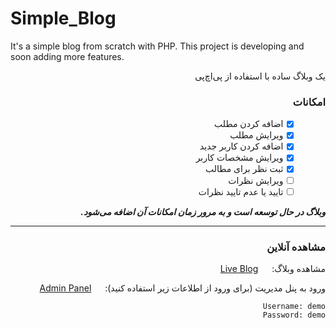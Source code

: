 # Simple_Blog
It's a simple blog from scratch with PHP. This project is developing and soon adding more features.

<div dir="rtl">

یک وبلاگ ساده با استفاده از پی‌اچ‌پی

### امکانات
- [x] &nbsp;&nbsp;&nbsp;&nbsp;&nbsp;&nbsp; اضافه کردن مطلب
- [x] &nbsp;&nbsp;&nbsp;&nbsp;&nbsp;&nbsp; ویرایش مطلب
- [x] &nbsp;&nbsp;&nbsp;&nbsp;&nbsp;&nbsp; اضافه کردن کاربر جدید
- [x] &nbsp;&nbsp;&nbsp;&nbsp;&nbsp;&nbsp; ویرایش مشخصات کاربر
- [x] &nbsp;&nbsp;&nbsp;&nbsp;&nbsp;&nbsp; ثبت نظر برای مطالب
- [ ] &nbsp;&nbsp;&nbsp;&nbsp;&nbsp;&nbsp; ویرایش نظرات
- [ ] &nbsp;&nbsp;&nbsp;&nbsp;&nbsp;&nbsp; تایید یا عدم تایید نظرات

***وبلاگ در حال توسعه است و به مرور زمان امکانات آن اضافه می‌شود.***

---

### مشاهده آنلاین
مشاهده وبلاگ: &emsp; [Live Blog](http://sepand.ihostfull.com/simplePhpBlog/)


ورود به پنل مدیریت (برای ورود از اطلاعات زیر استفاده کنید): &emsp; [Admin Panel](http://sepand.ihostfull.com/simplePhpBlog/admin)
```
Username: demo
Password: demo
```

</div>
